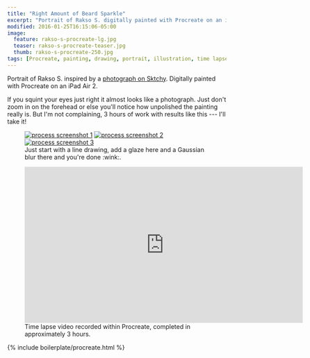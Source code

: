 ```yaml
---
title: "Right Amount of Beard Sparkle"
excerpt: "Portrait of Rakso S. digitally painted with Procreate on an iPad."
modified: 2016-01-25T16:15:06-05:00
image: 
  feature: rakso-s-procreate-lg.jpg
  teaser: rakso-s-procreate-teaser.jpg
  thumb: rakso-s-procreate-250.jpg
tags: [Procreate, painting, drawing, portrait, illustration, time lapse, beard, Sktchy, black and white]
---
```


Portrait of Rakso S. inspired by a [photograph on Sktchy](http://sktchy.com/a4RQUD). Digitally painted with Procreate on an iPad Air 2.

If you squint your eyes just right it almost looks like a photograph. Just don't zoom in on the forehead or else you'll notice how unpolished the painting really is. But I'm not complaining, 3 hours of work with results like this --- I'll take it!

<figure class="third">
  <a href="{{ site.url }}/assets/images/rakso-s-process-1-lg.jpg"><img src="{{ site.url }}/assets/images/rakso-s-process-1-320.jpg" alt="process screenshot 1"></a>
  <a href="{{ site.url }}/assets/images/rakso-s-process-2-lg.jpg"><img src="{{ site.url }}/assets/images/rakso-s-process-2-320.jpg" alt="process screenshot 2"></a>
  <a href="{{ site.url }}/assets/images/rakso-s-process-3-lg.jpg"><img src="{{ site.url }}/assets/images/rakso-s-process-3-320.jpg" alt="process screenshot 3"></a>
  <figcaption>Just start with a line drawing, add a glaze here and a Gaussian blur there and you're done :wink:.</figcaption>
</figure>

<figure>
  <iframe width="640" height="360" src="https://www.youtube-nocookie.com/embed/gn6it_JASKY?controls=0&amp;showinfo=0" frameborder="0" allowfullscreen></iframe>
  <figcaption>Time lapse video recorded within Procreate, completed in approximately 3 hours.</figcaption>
</figure>

{% include boilerplate/procreate.html %}
